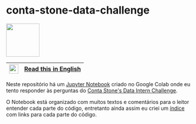 # conta-stone-data-challenge 
<img src="https://upload.wikimedia.org/wikipedia/commons/thumb/a/a8/Logo-Stone.svg/500px-Logo-Stone.svg.png" width=90/>

|<img src="https://upload.wikimedia.org/wikipedia/en/a/a4/Flag_of_the_United_States.svg" width=25>|[Read this in English](https://github.com/Eric-Mendes/conta-stone-data-challenge/blob/main/README.en.md "README.md in English")|
|---|:--|

Neste repositório há um [Jupyter Notebook](https://github.com/Eric-Mendes/conta-stone-data-challenge/blob/main/data_analyses.ipynb "Ir para o Notebook") criado no Google Colab onde eu tento responder às perguntas do [Conta Stone's Data Intern Challenge](https://gist.github.com/caiotaniguchi/8b5ee7dc75c8b6426222942ced90c4c1#file-dataset-customers-csv-L2469 "Ver o desafio").<br/>

O Notebook está organizado com muitos textos e comentários para o leitor entender cada parte do código, entretanto ainda assim eu criei um [índice](https://colab.research.google.com/github/Eric-Mendes/conta-stone-data-challenge/blob/main/data_analyses.ipynb#scrollTo=I8TKC6OG7drD&line=7&uniqifier=1 "Ir direto para o índice") com links para cada parte do código.<br/>
